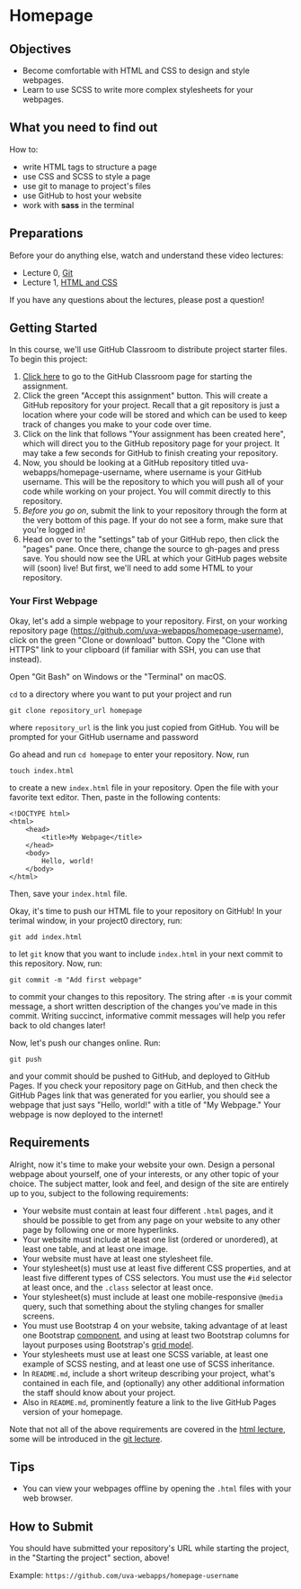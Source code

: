 # Homepage

## Objectives

* Become comfortable with HTML and CSS to design and style webpages.
* Learn to use SCSS to write more complex stylesheets for your webpages.

## What you need to find out

How to:

* write HTML tags to structure a page
* use CSS and SCSS to style a page
* use git to manage to project's files
* use GitHub to host your website
* work with **sass** in the terminal

## Preparations

Before your do anything else, watch and understand these video lectures:

- Lecture 0, [Git](/basics/git)
- Lecture 1, [HTML and CSS](/basics/html)

If you have any questions about the lectures, please post a question!

## Getting Started

In this course, we'll use GitHub Classroom to distribute project starter files. To begin this project:

1. [Click here](https://classroom.github.com/a/fnfmL6vS) to go to the GitHub Classroom page for starting the assignment.
2. Click the green "Accept this assignment" button. This will create a GitHub repository for your project. Recall that a git repository is just a location where your code will be stored and which can be used to keep track of changes you make to your code over time.
3. Click on the link that follows "Your assignment has been created here", which will direct you to the GitHub repository page for your project. It may take a few seconds for GitHub to finish creating your repository.
4. Now, you should be looking at a GitHub repository titled uva-webapps/homepage-username, where username is your GitHub username. This will be the repository to which you will push all of your code while working on your project. You will commit directly to this repository.
5. *Before you go on*, submit the link to your repository through the form at the very bottom of this page. If your do not see a form, make sure that you're logged in!
6. Head on over to the "settings" tab of your GitHub repo, then click the "pages" pane. Once there, change the source to gh-pages and press save. You should now see the URL at which your GitHub pages website will (soon) live! But first, we'll need to add some HTML to your repository.


### Your First Webpage

Okay, let's add a simple webpage to your repository. First, on your working repository page (https://github.com/uva-webapps/homepage-username), click on the green "Clone or download" button. Copy the "Clone with HTTPS" link to your clipboard (if familiar with SSH, you can use that instead).

Open "Git Bash" on Windows or the "Terminal" on macOS.

`cd` to a directory where you want to put your project and run

    git clone repository_url homepage

where `repository_url` is the link you just copied from GitHub. You will be prompted for your GitHub username and password


Go ahead and run `cd homepage` to enter your repository. Now, run

    touch index.html

to create a new `index.html` file in your repository. Open the file with your
favorite text editor. Then, paste in the following contents:

    <!DOCTYPE html>
    <html>
        <head>
            <title>My Webpage</title>
        </head>
        <body>
            Hello, world!
        </body>
    </html>

Then, save your `index.html` file.

Okay, it's time to push our HTML file to your repository on GitHub! In your terimal window, in your project0 directory, run:

    git add index.html

to let `git` know that you want to include `index.html` in your next commit to this repository. Now, run:

    git commit -m "Add first webpage"

to commit your changes to this repository. The string after `-m` is your commit message, a short written description of the changes you've made in this commit. Writing succinct, informative commit messages will help you refer back to old changes later!

Now, let's push our changes online. Run:

    git push

and your commit should be pushed to GitHub, and deployed to GitHub Pages. If you check your repository page on GitHub, and then check the GitHub Pages link that was generated for you earlier, you should see a webpage that just says "Hello, world!" with a title of "My Webpage." Your webpage is now deployed to the internet!

## Requirements

Alright, now it's time to make your website your own. Design a personal webpage
about yourself, one of your interests, or any other topic of your choice. The
subject matter, look and feel, and design of the site are entirely up to you,
subject to the following requirements:

* Your website must contain at least four different `.html` pages, and it
  should be possible to get from any page on your website to any other page by
  following one or more hyperlinks.
* Your website must include at least one list (ordered or unordered), at least
  one table, and at least one image.
* Your website must have at least one stylesheet file.
* Your stylesheet(s) must use at least five different CSS properties, and at
  least five different types of CSS selectors. You must use the `#id` selector
  at least once, and the `.class` selector at least once.
* Your stylesheet(s) must include at least one mobile-responsive `@media` query,
  such that something about the styling changes for smaller screens.
* You must use Bootstrap 4 on your website, taking advantage of at least one
  Bootstrap [component](https://getbootstrap.com/docs/4.3/components/),
  and using at least two Bootstrap columns for layout purposes using
  Bootstrap's [grid model](https://getbootstrap.com/docs/4.3/layout/grid/).
* Your stylesheets must use at least one SCSS variable, at least one example of
  SCSS nesting, and at least one use of SCSS inheritance.
* In `README.md`, include a short writeup describing your project, what's
  contained in each file, and (optionally) any other additional information the
  staff should know about your project.
* Also in `README.md`, prominently feature a link to the live GitHub Pages version of your homepage.

Note that not all of the above requirements are covered in the [html lecture](/basics/html), some will
be introduced in the [git lecture](/basics/git).

## Tips

* You can view your webpages offline by opening the `.html` files with your web browser. 

## How to Submit

You should have submitted your repository's URL while starting the project, in the "Starting the project" section, above!

Example: `https://github.com/uva-webapps/homepage-username`
